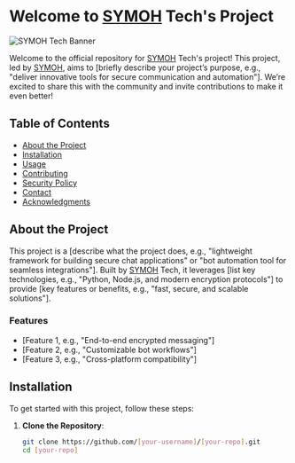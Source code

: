 # Welcome to [SYMOH](https://s3c6.netlify.app) Tech's Project

![SYMOH Tech Banner](https://via.placeholder.com/1200x200.png?text=SYMOH+Tech) <!-- Replace with your project banner image -->

Welcome to the official repository for [SYMOH](https://s3c6.netlify.app) Tech's project! This project, led by [SYMOH](https://s3c6.netlify.app), aims to [briefly describe your project’s purpose, e.g., "deliver innovative tools for secure communication and automation"]. We’re excited to share this with the community and invite contributions to make it even better!

## Table of Contents
- [About the Project](#about-the-project)
- [Installation](#installation)
- [Usage](#usage)
- [Contributing](#contributing)
- [Security Policy](#security-policy)
- [Contact](#contact)
- [Acknowledgments](#acknowledgments)

## About the Project

This project is a [describe what the project does, e.g., "lightweight framework for building secure chat applications" or "bot automation tool for seamless integrations"]. Built by [SYMOH](https://s3c6.netlify.app) Tech, it leverages [list key technologies, e.g., "Python, Node.js, and modern encryption protocols"] to provide [key features or benefits, e.g., "fast, secure, and scalable solutions"].

### Features
- [Feature 1, e.g., "End-to-end encrypted messaging"]
- [Feature 2, e.g., "Customizable bot workflows"]
- [Feature 3, e.g., "Cross-platform compatibility"]

## Installation

To get started with this project, follow these steps:

1. **Clone the Repository**:
   ```bash
   git clone https://github.com/[your-username]/[your-repo].git
   cd [your-repo]
